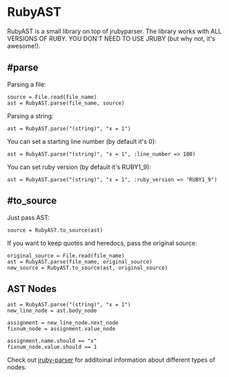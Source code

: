 # RubyAST

RubyAST is a small library on top of jrubyparser. The library works with ALL VERSIONS OF RUBY. YOU DON'T NEED TO USE JRUBY (but why not, it's awesome!).

## #parse

Parsing a file:

	source = File.read(file_name)
	ast = RubyAST.parse(file_name, source)

Parsing a string:

	ast = RubyAST.parse("(string)", "x = 1")

You can set a starting line number (by default it's 0):

	ast = RubyAST.parse("(string)", "x = 1", :line_number => 100)

You can set ruby version (by default it's RUBY1_9):

	ast = RubyAST.parse("(string)", "x = 1", :ruby_version => "RUBY1_9")

## #to_source

Just pass AST:

	source = RubyAST.to_source(ast)

If you want to keep quotes and heredocs, pass the original source:
	
	original_source = File.read(file_name)
	ast = RubyAST.parse(file_name, original_source)
	new_source = RubyAST.to_source(ast, original_source)


## AST Nodes

    ast = RubyAST.parse("(string)", "x = 1")
    new_line_node = ast.body_node

    assignment = new_line_node.next_node
    fixnum_node = assignment.value_node

    assignment.name.should == "x"
    fixnum_node.value.should == 1

Check out [jruby-parser](https://github.com/jruby/jruby-parser) for additoinal information about different types of nodes. 